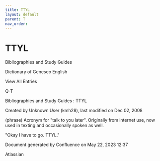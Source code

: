 ```yaml
---
title: TTYL
layout: default
parent: T
nav_order:
---
```


# TTYL

Bibliographies and Study Guides

Dictionary of Geneseo English

View All Entries

Q-T

Bibliographies and Study Guides : TTYL

Created by  Unknown User (kmh28), last modified on Dec 02, 2008

(phrase) Acronym for &quot;talk to you later&quot;. Originally from internet use, now used in texting and occasionally spoken as well.

&quot;Okay I have to go. TTYL.&quot; 

Document generated by Confluence on May 22, 2023 12:37

Atlassian
